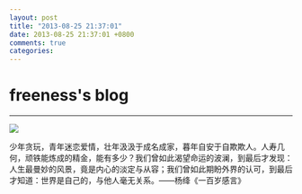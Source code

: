 ```yaml
---
layout: post
title: "2013-08-25 21:37:01"
date: 2013-08-25 21:37:01 +0800
comments: true
categories: 
---
```


# freeness's blog

----------

![](http://okqmqrbgo.bkt.clouddn.com/201308252137011.jpg)

>
少年贪玩，青年迷恋爱情，壮年汲汲于成名成家，暮年自安于自欺欺人。人寿几何，顽铁能炼成的精金，能有多少？我们曾如此渴望命运的波澜，到最后才发现：人生最曼妙的风景，竟是内心的淡定与从容；我们曾如此期盼外界的认可，到最后才知道：世界是自己的，与他人毫无关系。——杨绛《一百岁感言》